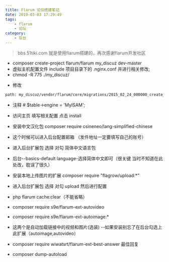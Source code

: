 ```yaml
---
title: Flarum 论坛搭建笔记
date: 2019-03-03 17:29:49
tags: 
    - flarum
    - 论坛
category:
    - 后台     
---
```

>  bbs.51tiki.com 就是使用flarum搭建的，再次感谢flarum开发社区

-   composer create-project flarum/flarum my_discuz dev-master
-   虚拟主机配置文件 include 项目目录下的 .nginx.conf 并进行相关修改;
-   chmod -R 775 ./my_discuz/
<!-- more -->
-   修改  
```bash
path: my_discuz/vendor/flarum/core/migrations/2015_02_24_000000_create_posts_table.php
```
-   注释 # $table->engine = 'MyISAM';
-   访问主页 填写相关配置 点击 install 

-   安装中文汉化包 composer require csineneo/lang-simplified-chinese
-   这个时候可以进入后台配置邮箱 （发件地址一定要填写自己的账号）
-   进入后台扩展包 选择 对勾 简体中文语言包
-   后台--basics-default language-选择简体中文即可（很关键 当时不知道在此处改，耽误了很久）
-   安装本地上传图片的扩展 composer require "flagrow/upload:*"
-   进入后台扩展包 选择 对勾 upload 然后进行配置
-   php flarum cache:clear（不能省略）
-   composer require s9e/flarum-ext-autovideo
-   composer require s9e/flarum-ext-autoimage:*
-   这两个是自动加载链接中的视频和图片(选装) --如果安装别忘了在后台勾选上此扩展（autoimage,autovideo）
-   composer require wiwatsrt/flarum-ext-best-answer 最佳回复
-   composer dump-autoload